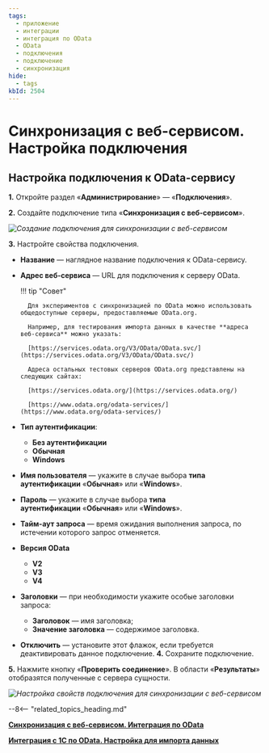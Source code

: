 ```yaml
---
tags:
  - приложение
  - интеграции
  - интеграция по OData
  - OData
  - подключения
  - подключение
  - синхронизация
hide:
  - tags
kbId: 2504
---
```


# Синхронизация с веб-сервисом. Настройка подключения

## Настройка подключения к OData-сервису

**1.** Откройте раздел «**Администрирование**» — «**Подключения**».

**2.** Создайте подключение типа «**Синхронизация с веб-сервисом**».

_![Создание подключения для синхронизации с веб-сервисом](odata_integration_connection_create.png)_

**3.** Настройте свойства подключения.

- **Название** — наглядное название подключения к OData-сервису.
- **Адрес веб-сервиса** — URL для подключения к серверу OData.

    !!! tip "Совет"

        Для экспериментов с синхронизацией по OData можно использовать общедоступные серверы, предоставляемые OData.org.
        
        Например, для тестирования импорта данных в качестве **адреса веб-сервиса** можно указать: 
        
        [https://services.odata.org/V3/OData/OData.svc/](https://services.odata.org/V3/OData/OData.svc/)
        
        Адреса остальных тестовых серверов OData.org представлены на следующих сайтах:
        
        [https://services.odata.org/](https://services.odata.org/) 
        
        [https://www.odata.org/odata-services/](https://www.odata.org/odata-services/) 

- **Тип аутентификации**:
    - **Без аутентификации**
    - **Обычная**
    - **Windows**
- **Имя пользователя** — укажите в случае выбора **типа аутентификации** «**Обычная**» или «**Windows**».
- **Пароль** — укажите в случае выбора **типа аутентификации** «**Обычная**» или «**Windows**».
- **Тайм-аут запроса** — время ожидания выполнения запроса, по истечении которого запрос отменяется.
- **Версия OData**
    - **V2**
    - **V3**
    - **V4**
- **Заголовки** — при необходимости укажите особые заголовки запроса:
    - **Заголовок** — имя заголовка;
    - **Значение заголовка** — содержимое заголовка.
- **Отключить** — установите этот флажок, если требуется деактивировать данное подключение.
**4.** Сохраните подключение.

**5.** Нажмите кнопку «**Проверить соединение**». В области «**Результаты**» отобразятся полученные с сервера сущности.

_![Настройка свойств подключения для синхронизации с веб-сервисом](odata_integration_connection_properties.png)_

--8<-- "related_topics_heading.md"

**[Синхронизация с веб-сервисом. Интеграция по OData](integrations.md)**

**[Интеграция с 1С по OData. Настройка для импорта данных](1c_integrations.md)**
